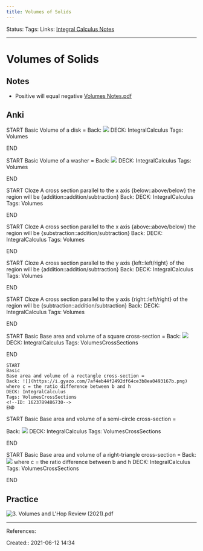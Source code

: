 ```yaml
---
title: Volumes of Solids
---
```

Status:
Tags:
Links: [Integral Calculus Notes](out/integral-calculus-notes.md)
___
# Volumes of Solids
## Notes
- Positive will equal negative 
[Volumes Notes.pdf](None)
## Anki
START
Basic
Volume of a disk = 
Back: ![](https://i.gyazo.com/c589eca21d97630774da14faeb32ad4b.png)
DECK: IntegralCalculus
Tags: Volumes
<!--ID: 1623714982915-->
END

START
Basic
Volume of a washer = 
Back: ![](https://i.gyazo.com/c589eca21d97630774da14faeb32ad4b.png)
DECK: IntegralCalculus
Tags: Volumes
<!--ID: 1623714982928-->
END

START
Cloze
A cross section parallel to the x axis {below::above/below} the region will be {addition::addition/subtraction}
Back: 
DECK: IntegralCalculus
Tags: Volumes
<!--ID: 1623714768799-->
END

START
Cloze
A cross section parallel to the x axis {above::above/below} the region will be {substraction::addition/subtraction}
Back: 
DECK: IntegralCalculus
Tags: Volumes
<!--ID: 1623714768808-->
END

START
Cloze
A cross section parallel to the y axis {left::left/right} of the region will be {addition::addition/subtraction}
Back: 
DECK: IntegralCalculus
Tags: Volumes
<!--ID: 1623714768815-->
END

START
Cloze
A cross section parallel to the y axis {right::left/right} of the region will be {subtraction::addition/subtraction}
Back: 
DECK: IntegralCalculus
Tags: Volumes
<!--ID: 1623714768823-->
END

START
Basic
Base area and volume of a square cross-section =
Back: ![](https://i.gyazo.com/5eb315c7f44040b1da4675249d31f128.png)
DECK: IntegralCalculus
Tags: VolumesCrossSections
<!--ID: 1623789486674-->
END

```
START
Basic
Base area and volume of a rectangle cross-section =
Back: ![](https://i.gyazo.com/7af4eb44f2492df64ce3b8ea0493167b.png) where c = the ratio difference between b and h
DECK: IntegralCalculus
Tags: VolumesCrossSections
<!--ID: 1623789486730-->
END
```

START
Basic
Base area and volume of a semi-circle cross-section =

Back: ![](https://i.gyazo.com/a8878097dd151ef59d9c8b570b808e3e.png)
DECK: IntegralCalculus
Tags: VolumesCrossSections
<!--ID: 1623789486750-->
END

START
Basic
Base area and volume of a right-triangle cross-section =
Back: ![](https://i.gyazo.com/92e3b5950bf2b88910ae1b03cfd39b11.png) where c = the ratio difference between b and h
DECK: IntegralCalculus
Tags: VolumesCrossSections
<!--ID: 1623789486769-->
END


## Practice
![3. Volumes and L'Hop Review (2021).pdf](None)
___
References:

Created:: 2021-06-12 14:34